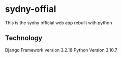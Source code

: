 # sydny-offial

This is the sydny official web app rebuilt with python

## Technology

Django Framework version 3.2.18
Python Version 3.10.7
